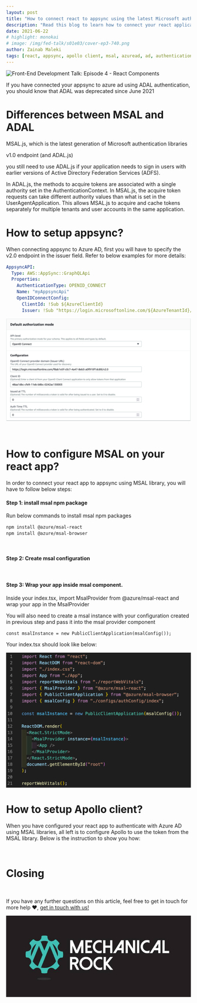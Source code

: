 ```yaml
---
layout: post
title: "How to connect react to appsync using the latest Microsoft authentication library (msal)"
description: "Read this blog to learn how to connect your react application to appsync using the latest Microsoft authentication library (MSAL)"
date: 2021-06-22
# highlight: monokai
# image: /img/fed-talk/s01e03/cover-ep3-740.png
author: Zainab Maleki
tags: [react, appsync, apollo client, msal, azuread, ad, authentication]
---
```


![Front-End Development Talk: Episode 4 - React Components](/img/blog/msal-appsync-auth/ToBeChanged.png)

If you have connected your appsync to azure ad using ADAL authentication, you should know that ADAL was deprecated since June 2021
<br/>

# Differences between MSAL and ADAL

MSAL.js, which is the latest generation of Microsoft authentication libraries

v1.0 endpoint (and ADAL.js)

you still need to use ADAL.js if your application needs to sign in users with earlier versions of Active Directory Federation Services (ADFS).

In ADAL.js, the methods to acquire tokens are associated with a single authority set in the AuthenticationContext. In MSAL.js, the acquire token requests can take different authority values than what is set in the UserAgentApplication. This allows MSAL.js to acquire and cache tokens separately for multiple tenants and user accounts in the same application.
<br/>

# How to setup appsync?

When connecting appsync to Azure AD, first you will have to specify the v2.0 endpoint in the issuer field. Refer to below examples for more details:

```yaml
AppsyncAPI:
  Type: AWS::AppSync::GraphQLApi
  Properties:
    AuthenticationType: OPENID_CONNECT
    Name: "myAppsyncApi"
    OpenIDConnectConfig:
      ClientId: !Sub ${AzureClientId}
      Issuer: !Sub "https://login.microsoftonline.com/${AzureTenantId}/v2.0"
```

![Screenshot of default authorization settings in appsync](/img/blog/msal-appsync-auth/appsync-config.png)

<br/>

# How to configure MSAL on your react app?

In order to connect your react app to appsync using MSAL library, you will have to follow below steps:
<br/>

#### Step 1: install msal npm package

Run below commands to install msal npm packages

```bash
npm install @azure/msal-react
npm install @azure/msal-browser
```

<br/>

#### Step 2: Create msal configuration

<br/>

#### Step 3: Wrap your app inside msal component.

Inside your index.tsx, import MsalProvider from @azure/msal-react and wrap your app in the MsalProvider

You will also need to create a msal instance with your configuration created in previous step and pass it into the msal provider component

```tsx
const msalInstance = new PublicClientApplication(msalConfig());
```

Your index.tsx should look like below:

![Screenshot of default authorization settings in appsync](/img/blog/msal-appsync-auth/indextsx.png)
<br/>

# How to setup Apollo client?

When you have configured your react app to authenticate with Azure AD using MSAL libraries, all left is to configure Apollo to use the token from the MSAL library. Below is the instruction to show you how:

<br/>

# Closing

<br/>

If you have any further questions on this article, feel free to get in touch for more help :heart:, [get in touch with us!](https://www.mechanicalrock.io/lets-get-started)

![Mechanical Rock Logo](/img/mr-logo-dark-landscape.jpg)
